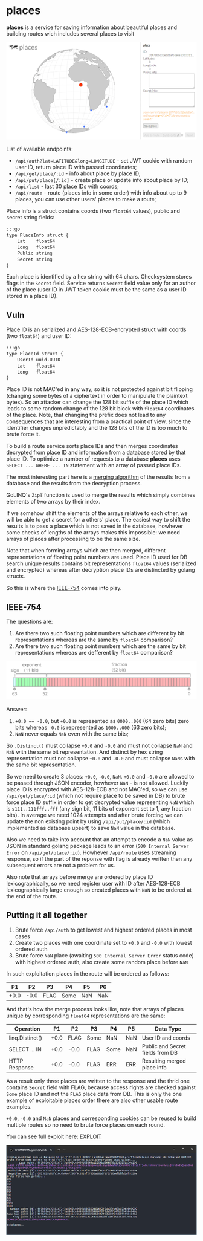 # places

**places** is a service for saving information about beautiful places and building routes wich includes several places to visit

![places](places.png)

List of available endpoints:

* `/api/auth?lat=LATITUDE&long=LONGITUDE` - set JWT cookie with random user ID, return place ID with passed coordinates;
* `/api/get/place/:id` - info about place by place ID;
* `/api/put/place[/:id]` - create place or update info about place by ID;
* `/api/list` - last 30 place IDs with coords;
* `/api/route` - route (places info in some order) with info about up to 9 places, you can use other users' places to make a route;

Place info is a struct contains coords (two `float64` values), public and secret string fields:

    :::go
    type PlaceInfo struct {
    	Lat    float64
    	Long   float64
    	Public string
    	Secret string
    }

Each place is identified by a hex string with 64 chars. Checksystem stores flags in the `Secret` field. Service returns `Secret` field value only for an author of the place
(user ID in JWT token cookie must be the same as a user ID stored in a place ID).

## Vuln

Place ID is an serialized and AES-128-ECB-encrypted struct with coords (two `float64`) and user ID:

    :::go
    type PlaceId struct {
    	UserId uuid.UUID
    	Lat    float64
    	Long   float64
    }

Place ID is not MAC'ed in any way, so it is not protected against bit flipping (changing some bytes of a ciphertext in order to manipulate the plaintext bytes).
So an attacker can change the 128 bit suffix of the place ID which leads to some random change of the 128 bit block with `float64` coordinates of the place.
Note, that changing the prefix does not lead to any consequences that are interesting from a practical point of view, since the identifier changes unpredictably
and the 128 bits of the ID is too much to brute force it.

To build a route service sorts place IDs and then merges coordinates decrypted from place ID and information from a database stored by that place ID.
To optimize a number of requests to a database **places** uses `SELECT ... WHERE ... IN` statement with an array of passed place IDs.


The most interesting part here is a [merging algorithm](https://github.com/HITB-CyberWeek/hitbsecconf-ctf-2023/blob/afb2458ab7e904e44f481848342290ef002afb27/services/places/main.go#L269) of the results from a database and the results from the decryption process.

GoLINQ's `ZipT` function is used to merge the results which simply combines elements of two arrays by their index.

If we somehow shift the elements of the arrays relative to each other, we will be able to get a secret for a others' place.
The easiest way to shift the results is to pass a place which is not saved in the database, howhever some checks of lengths of the arrays makes this impossible:
we need arrays of places after processing to be the same size.

Note that when forming arrays which are then merged, different representations of floating point numbers are used.
Place ID used for DB search unique results contains bit representations `float64` values (serialized and encrypted) whereas after decryption place IDs are distincted by golang structs.

So this is where the [IEEE-754](https://en.wikipedia.org/wiki/IEEE_754) comes into play.

## IEEE-754

The questions are:
1. Are there two such floating point numbers which are different by bit representations whereas are the same by `float64` comparison?
2. Are there two such floating point numbers which are the same by bit representations whereas are defferent by `float64` comparison?

![IEEE-754](IEEE-754.svg)

Answer:

1. `+0.0 == -0.0`, but `+0.0` is represented as `0000..000` (64 zero bits) zero bits whereas `-0.0` is represented as `1000..000` (63 zero bits);
2. `NaN` never equals `NaN` even with the same bits;

So `.Distinct()` must collapse `+0.0` and `-0.0` and must not collapse `NaN` and `NaN` with the same bit representation.
And distinct by hex string representation must not collapse `+0.0` and `-0.0` and must collapse `NaN`s with the same bit representation.

So we need to create 3 places: `+0.0`, `-0.0`, `NaN`. `+0.0` and `-0.0` are allowed to be passed through JSON encoder, howhever `NaN` - is not allowed.
Luckily place ID is encrypted with AES-128-ECB and not MAC'ed, so we can use `/api/get/place/:id` (which not require place to be saved in DB) to brute force place ID suffix
in order to get decrypted value representing `NaN` which is `s111..111fff..fff` (any sign bit, 11 bits of exponent set to 1, any fraction bits).
In average we need 1024 attempts and after brute forcing we can update the non existing point by using `/api/put/place/:id` (which implemented as database upsert)
to save `NaN` value in the database.

Also we need to take into account that an attempt to encode a `NaN` value as JSON in standard golang package leads to an error (`500 Internal Server Error` on `/api/get/place/:id`).
Howhever `/api/route` uses streaming response, so if the part of the reponse with flag is already written then any subsequent errors are not a problem for us.

Also note that arrays before merge are ordered by place ID lexicographically, so we need register user with ID after AES-128-ECB lexicographically large enough
so created places with `NaN` to be ordered at the end of the route.

## Putting it all together

1. Brute force `/api/auth` to get lowest and highest ordered places in most cases
2. Create two places with one coordinate set to `+0.0` and `-0.0` with lowest ordered auth
3. Brute force `NaN` place (awaiting `500 Internal Server Error` status code) with highest ordered auth, also create some random place before `NaN`

In such exploitation places in the route will be ordered as follows:

  P1  |  P2  |  P3  |  P4  |  P5  |  P6  
------|------|------|------|------|------
 +0.0 | -0.0 | FLAG | Some |  NaN |  NaN 

And that's how the merge process looks like, note that arrays of places unique by corresponding `float64` representations are the same:

 Operation       |  P1  |  P2  |  P3  |  P4  |  P5  | Data Type                        
-----------------|------|------|------|------|------|----------------------------------
 linq.Distinct() | +0.0 | FLAG | Some |  NaN |  NaN | User ID and coords               
 SELECT ... IN   | +0.0 | -0.0 | FLAG | Some |  NaN | Public and Secret fields from DB 
 HTTP Response   | +0.0 | -0.0 | FLAG |  ERR |  ERR | Resulting merged place info      

As a result only three places are written to the response and the thrid one contains `Secret` field with FLAG, because access rights are checked against `Some`
place ID and not the `FLAG` place data from DB. This is only the one example of exploitable places order there are also other usable route examples.

`+0.0`, `-0.0` and `NaN` places and corresponding cookies can be reused to build multiple routes so no need to brute force places on each round.

You can see full exploit here: [EXPLOIT](../../../../blob/main/sploits/places/Program.cs)

![Exploit](exploitation.png)
